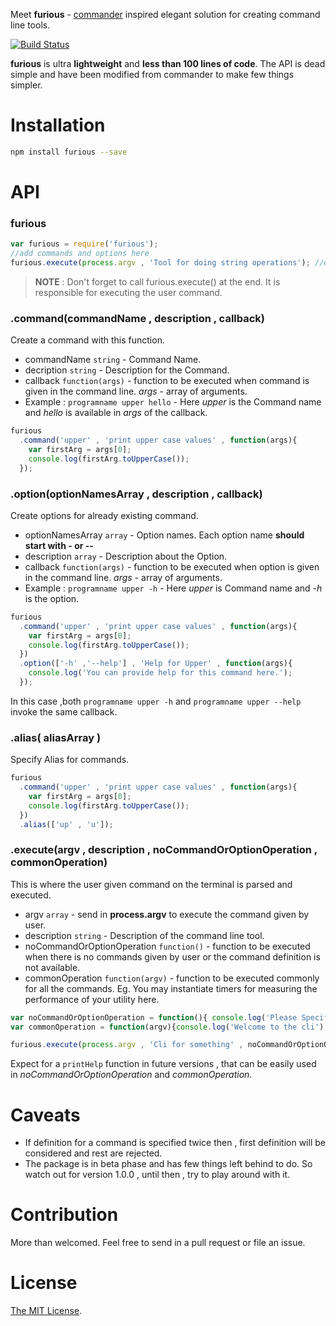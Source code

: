 Meet __furious__ - [commander](https://www.npmjs.com/package/commander) inspired elegant solution for creating command line tools.

[![Build Status](https://travis-ci.org/scriptnull/furious.svg?branch=master)](https://travis-ci.org/scriptnull/furious)

__furious__ is ultra __lightweight__ and __less than 100 lines of code__. The API is dead simple and have been modified from commander to make few things simpler.


Installation
============
```bash 
npm install furious --save
```

API
===
### furious
```javascript
var furious = require('furious');
//add commands and options here 
furious.execute(process.argv , 'Tool for doing string operations'); //execute the user given command.  
```
> __NOTE__ : Don't forget to call furious.execute() at the end. It is responsible for executing the user command.

### .command(commandName , description , callback)
Create a command with this function.
- commandName `string` - Command Name. 
- decription `string` - Description for the Command.
- callback `function(args)` - function to be executed when command is given in the command line. _args_ - array of arguments.
- Example : `programname upper hello` - Here _upper_ is the Command name and _hello_ is available in _args_ of the callback.

```javascript
furious
  .command('upper' , 'print upper case values' , function(args){
    var firstArg = args[0];
    console.log(firstArg.toUpperCase());
  });
```

### .option(optionNamesArray , description , callback)
Create options for already existing command.
- optionNamesArray `array` - Option names. Each option name __should start with - or --__
- description `array` - Description about the Option.
- callback `function(args)` - function to be executed when option is given in the command line. _args_ - array of arguments.
- Example : `programname upper -h` - Here _upper_ is Command name and _-h_ is the option.

```javascript
furious
  .command('upper' , 'print upper case values' , function(args){
    var firstArg = args[0];
    console.log(firstArg.toUpperCase());
  })
  .option(['-h' ,'--help'] , 'Help for Upper' , function(args){
    console.log('You can provide help for this command here.');
  });
```
In this case ,both  ``programname upper -h`` and  ``programname upper --help`` invoke the same callback.

### .alias( aliasArray )
Specify Alias for commands.
```javascript
furious
  .command('upper' , 'print upper case values' , function(args){
    var firstArg = args[0];
    console.log(firstArg.toUpperCase());
  })
  .alias(['up' , 'u']);
```

### .execute(argv , description , noCommandOrOptionOperation , commonOperation)
This is where the user given command on the terminal is parsed and executed. 
- argv `array` - send in __process.argv__ to execute the command given by user.
- description `string` - Description of the command line tool.
- noCommandOrOptionOperation `function()` - function to be executed when there is no commands given by user or the command definition is not available.
- commonOperation `function(argv)` - function to be executed commonly for all the commands. Eg. You may instantiate timers for measuring the performance of your utility here.

```javascript
var noCommandOrOptionOperation = function(){ console.log('Please Specify a Command or Option'); };
var commonOperation = function(argv){console.log('Welcome to the cli');};

furious.execute(process.argv , 'Cli for something' , noCommandOrOptionOperation , commonOperation );
```
Expect for a `printHelp` function in future versions , that can be easily used in _noCommandOrOptionOperation_ and _commonOperation_.

Caveats
=======
- If definition for a command is specified twice then , first definition will be considered and rest are rejected.
- The package is in beta phase and has few things left behind to do. So watch out for version 1.0.0 , until then , try to play around with it.

Contribution
============
More than welcomed. Feel free to send in a pull request or file an issue.

License
=======
[The MIT License](https://github.com/scriptnull/furious/blob/master/LICENSE).
